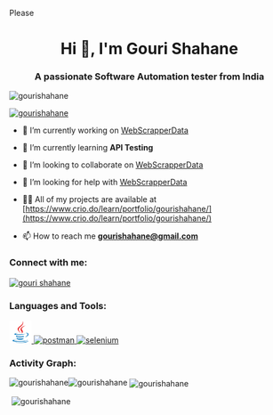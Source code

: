 Please <h1 align="center">Hi 👋, I'm Gouri Shahane</h1>
<h3 align="center">A passionate Software Automation tester from India</h3>

<p align="left"> <img src="https://komarev.com/ghpvc/?username=gourishahane&label=Profile%20views&color=0e75b6&style=flat" alt="gourishahane" /> </p>

<p align="left"> <a href="https://github.com/ryo-ma/github-profile-trophy"><img src="https://github-profile-trophy.vercel.app/?username=gourishahane" alt="gourishahane" /></a> </p>

- 🔭 I’m currently working on [WebScrapperData](https://github.com/gourishahane/ScrapperData)

- 🌱 I’m currently learning **API Testing**

- 👯 I’m looking to collaborate on [WebScrapperData](https://github.com/gourishahane/ScrapperData)

- 🤝 I’m looking for help with [WebScrapperData](https://github.com/gourishahane/ScrapperData)

- 👨‍💻 All of my projects are available at [https://www.crio.do/learn/portfolio/gourishahane/](https://www.crio.do/learn/portfolio/gourishahane/)

- 📫 How to reach me **gourishahane@gmail.com**

<h3 align="left">Connect with me:</h3>
<p align="left">
<a href="https://linkedin.com/in/gouri shahane" target="blank"><img align="center" src="https://raw.githubusercontent.com/rahuldkjain/github-profile-readme-generator/master/src/images/icons/Social/linked-in-alt.svg" alt="gouri shahane" height="30" width="40" /></a>
</p>

<h3 align="left">Languages and Tools:</h3>
<p align="left"> <a href="https://www.java.com" target="_blank" rel="noreferrer"> <img src="https://raw.githubusercontent.com/devicons/devicon/master/icons/java/java-original.svg" alt="java" width="40" height="40"/> </a> <a href="https://postman.com" target="_blank" rel="noreferrer"> <img src="https://www.vectorlogo.zone/logos/getpostman/getpostman-icon.svg" alt="postman" width="40" height="40"/> </a> <a href="https://www.selenium.dev" target="_blank" rel="noreferrer"> <img src="https://raw.githubusercontent.com/detain/svg-logos/780f25886640cef088af994181646db2f6b1a3f8/svg/selenium-logo.svg" alt="selenium" width="40" height="40"/> </a> </p>

<h3 align="left">Activity Graph:</h3>
<p><img align="left" src="https://github-readme-activity-graph.vercel.app/graph?username=gourishahane&bg_color=ffcfe9&color=9e4c98&line=9e4c98&point=403d3d&area=true&hide_border=true" alt="gourishahane" /></p>


<p><img align="left" src="https://github-readme-stats.vercel.app/api/top-langs/?username=gourishahane&theme=vue-dark&show_icons=true&hide_border=true&layout=compact" alt="gourishahane" /></p>

<p>&nbsp;<img align="center" src="https://github-readme-stats.vercel.app/api?username=gourishahane&theme=vue-dark&show_icons=true&hide_border=true&count_private=true" alt="gourishahane" /></p>

<p>&nbsp;<img align="center" src="https://github-readme-streak-stats.herokuapp.com/?user=gourishahane&theme=vue-dark&hide_border=true" alt="gourishahane" /></p>

